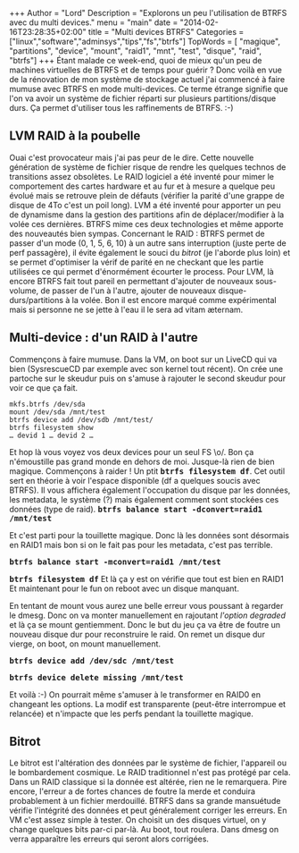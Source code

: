 +++
Author = "Lord"
Description = "Explorons un peu l'utilisation de BTRFS avec du multi devices."
menu = "main"
date = "2014-02-16T23:28:35+02:00"
title = "Multi devices BTRFS"
Categories = ["linux","software","adminsys","tips","fs","btrfs"]
TopWords = [  "magique", "partitions", "device", "mount", "raid1", "mnt", "test", "disque", "raid", "btrfs"]
+++
Étant malade ce week-end, quoi de mieux qu'un peu de machines virtuelles de BTRFS et de temps pour guérir ?
Donc voilà en vue de la rénovation de mon système de stockage actuel j'ai commencé à faire mumuse avec BTRFS en mode multi-devices.
Ce terme étrange signifie que l'on va avoir un système de fichier réparti sur plusieurs partitions/disque durs.
Ça permet d'utiliser tous les raffinements de BTRFS.
:-)

## LVM RAID à la poubelle
Ouai c'est provocateur mais j'ai pas peur de le dire.
Cette nouvelle génération de système de fichier risque de rendre les quelques technos de transitions assez obsolètes.
Le RAID logiciel a été inventé pour mimer le comportement des cartes hardware et au fur et à mesure a quelque peu évolué mais se retrouve plein de défauts (vérifier la parité d'une grappe de disque de 4To c'est un poil long).
LVM a été inventé pour apporter un peu de dynamisme dans la gestion des partitions afin de déplacer/modifier à la volée ces dernières.
BTRFS mime ces deux technologies et même apporte des nouveautés bien sympas.
Concernant le RAID : BTRFS permet de passer d'un mode (0, 1, 5, 6, 10) à un autre sans interruption (juste perte de perf passagère), il évite également le souci du *bitrot* (je l'aborde plus loin) et se permet d'optimiser la vérif de parité en ne checkant que les partie utilisées ce qui permet d'énormément écourter le process.
Pour LVM, là encore BTRFS fait tout pareil en permettant d'ajouter de nouveaux sous-volume, de passer de l'un à l'autre, ajouter de nouveaux disque-durs/partitions à la volée.
Bon il est encore marqué comme expérimental mais si personne ne se jette à l'eau il le sera ad vitam æternam.

## Multi-device : d'un RAID à l'autre
Commençons à faire mumuse.
Dans la VM, on boot sur un LiveCD qui va bien (SysrescueCD par exemple avec son kernel tout récent).
On crée une partoche sur le skeudur puis on s'amuse à rajouter le second skeudur pour voir ce que ça fait.
```
mkfs.btrfs /dev/sda
mount /dev/sda /mnt/test
btrfs device add /dev/sdb /mnt/test/
btrfs filesystem show
… devid 1 … devid 2 …
```
Et hop là vous voyez vos deux devices pour un seul FS \o/.
Bon ça n'émoustille pas grand monde en dehors de moi.
Jusque-là rien de bien magique.
Commençons à raider ! Un ptit **<kbd>btrfs filesystem df</kbd>**.
Cet outil sert en théorie à voir l'espace disponible (df a quelques soucis avec BTRFS).
Il vous affichera également l'occupation du disque par les données, les metadata, le système (?) mais également comment sont stockées ces données (type de raid).
**<kbd>btrfs balance start -dconvert=raid1 /mnt/test</kbd>**

Et c'est parti pour la touillette magique.
Donc là les données sont désormais en RAID1 mais bon si on le fait pas pour les metadata, c'est pas terrible.

**<kbd>btrfs balance start -mconvert=raid1 /mnt/test</kbd>**

**<kbd>btrfs filesystem df</kbd>**
Et là ça y est on vérifie que tout est bien en RAID1
Et maintenant pour le fun on reboot avec un disque manquant.

En tentant de mount vous aurez une belle erreur vous poussant à regarder le dmesg.
Donc on va monter manuellement en rajoutant *l'option degraded* et là ça se mount gentiemment.
Donc le but du jeu ça va être de foutre un nouveau disque dur pour reconstruire le raid.
On remet un disque dur vierge, on boot, on mount manuellement.

**<kbd>btrfs device add /dev/sdc /mnt/test</kbd>**

**<kbd>btrfs device delete missing /mnt/test</kbd>**

Et voilà :-) On pourrait même s'amuser à le transformer en RAID0 en changeant les options.
La modif est transparente (peut-être interrompue et relancée) et n'impacte que les perfs pendant la touillette magique.

## Bitrot
Le bitrot est l'altération des données par le système de fichier, l'appareil ou le bombardement cosmique.
Le RAID traditionnel n'est pas protégé par cela.
Dans un RAID classique si la donnée est altérée, rien ne le remarquera.
Pire encore, l'erreur a de fortes chances de foutre la merde et conduira probablement à un fichier merdouillé.
BTRFS dans sa grande mansuétude vérifie l'intégrité des données et peut généralement corriger les erreurs.
En VM c'est assez simple à tester.
On choisit un des disques virtuel, on y change quelques bits par-ci par-là.
Au boot, tout roulera.
Dans dmesg on verra apparaître les erreurs qui seront alors corrigées.

